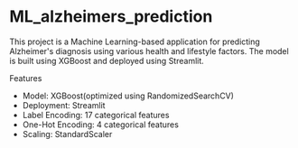 # ML_alzheimers_prediction

This project is a Machine Learning-based application for predicting Alzheimer's diagnosis using various health and lifestyle factors. The model is built using XGBoost and deployed using Streamlit.

Features
* Model: XGBoost(optimized using RandomizedSearchCV)
* Deployment: Streamlit
* Label Encoding: 17 categorical features
* One-Hot Encoding: 4 categorical features
* Scaling: StandardScaler
